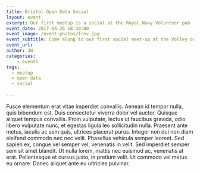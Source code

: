 ```yaml
---
title: Bristol Open Data Social
layout: event
excerpt: Our first meetup is a social at the Royal Navy Volunteer pub
event_date: 2017-04-26 18:30:00
event_image: /event-photos/frnv.jpg
event_subtitle: Come along to our first social meet-up at the Volley on King Street
event_url: 
author: JW
categories: 
    - events
tags:
  - meetup
  - open data
  - social
 
---
```


Fusce elementum erat vitae imperdiet convallis. Aenean id tempor nulla, quis bibendum est. Duis consectetur viverra dolor vel auctor. Quisque aliquet tempus convallis. Proin vulputate, lectus ut faucibus gravida, odio libero vulputate nunc, et egestas ligula leo sollicitudin nulla. Praesent ante metus, iaculis ac sem quis, ultrices placerat purus. Integer non dui non diam eleifend commodo nec nec velit. Phasellus vehicula semper laoreet. Sed sapien ex, congue vel semper vel, venenatis in velit. Sed imperdiet semper sem sit amet blandit. Ut nulla lorem, mattis nec euismod ac, venenatis at erat. Pellentesque et cursus justo, in pretium velit. Ut commodo vel metus eu ornare. Donec aliquet ante eu ultricies pulvinar.